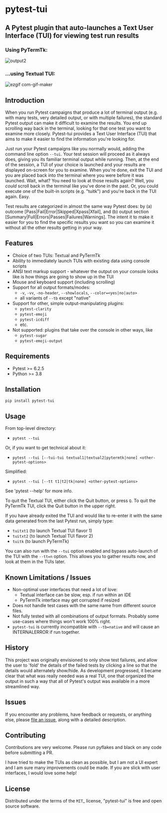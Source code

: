 # pytest-tui
## A Pytest plugin that auto-launches a Text User Interface (TUI) for viewing test run results

### Using PyTermTk:
![output2](https://user-images.githubusercontent.com/4308435/162344632-552f1284-51a4-46c4-b389-0352636f65bb.gif)

### ...using Textual TUI:
![ezgif com-gif-maker](https://user-images.githubusercontent.com/4308435/154848960-391fd62f-4859-4d2b-8d03-9f55f4b04cad.gif)

## Introduction
When you run Pytest campaigns that produce a lot of terminal output (e.g. with many tests, very detailed output, or with multiple failures), the standard Pytest output can make it difficult to examine the results. You end up scrolling way back in the terminal, looking for that one test you want to examine more closely. Pytest-tui provides a Text User Interface (TUI) that aims to make it easier to find the information you're looking for.

Just run your Pytest campaigns like you normally would, adding the command line option `--tui`. Your test session will proceed as it always does, giving you its familiar terminal output while running. Then, at the end of the session, a TUI of your choice is launched and your results are displayed on-screen for you to examine. When you're done, exit the TUI and you are placed back into the terminal where you were before it was launched. Wait, what? You need to look at those results again? Well, you *could* scroll back in the terminal like you've done in the past. Or, you could execute one of the built-in scripts (e.g. "tuitk") and you're back in the TUI again. Easy.

Test results are categorized in almost the same way Pytest does: by (a) outcome [Pass|Fail|Error|Skipped|Xpass|Xfail], and (b) output section [Summary|Full|Errors|Passes|Failures|Warnings]. The intent it to make it easier for you to find the specific results you want so you can examine it without all the other results getting in your way.

## Features
- Choice of two TUIs: Textual and PyTermTk
- Ability to immediately launch TUIs with existing data using console scripts
- ANSI text markup support - whatever the output on your console looks like is how things are going to show up in the TUI
- Mouse and keyboard support (including scrolling)
- Support for all output formats/modes:
  - `-v`, `-vv`, `-no-header`, `--showlocals`, `--color=<yes|no|auto>`
  - all variants of `--tb` except "native"
- Support for other, simple output-manipulating plugins:
  - `pytest-clarity`
  - `pytest-emoji`
  - `pytest-icdiff`
  - etc.
- Not supported: plugins that take over the console in other ways, like
  - `pytest-sugar`
  - `pytest-emoji-output`

## Requirements
- Pytest >= 6.2.5
- Python >= 3.8

## Installation
`pip install pytest-tui`

## Usage

From top-level directory:

* `pytest --tui`

Or, if you want to get technical about it:

* `pytest --tui [--tui-tui textual1|textual2|pytermtk|none] <other-pytest-options>`

Simplified:

* `pytest --tui [--tt t1|t2|tk|none] <other-pytest-options>`

See 'pytest --help' for more info.

To quit the Textual TUI, either click the Quit button, or press `Q`. To quit the PyTermTk TUI, click the Quit button in the upper right.

If you have already exited the TUI and would like to re-enter it with the same data generated from the last Pytest run, simply type:

* `tuitxt1` (to launch Textual TUI flavor 1)
* `tuitxt2` (to launch Textual TUI flavor 2)
* `tuitk` (to launch PyTermTk)

You can also run with the `--tui` option enabled and bypass auto-launch of the TUI with the `--tt=n` option. This allows you to gather results now, and look at them in the TUIs later.

## Known Limitations / Issues
- Non-optimal user interfaces that need a lot of love:
  - Textual interface can be slow, esp. if run within an IDE
  - PyTermTk interface may get corrupted if resized
- Does not handle test cases with the same name from different source files.
- Not fully tested with all combinations of output formats. Probably some use-cases where things won't work 100% right.
- `pytest-tui` is currently incompatible with `--tb=native` and will cause an INTERNALERROR if run together.

## History
This project was originally envisioned to only show test failures, and allow the user to 'fold' the details of the failed tests by clicking a line so that the details would alternately show/hide. As development progressed, it became clear that what was really needed was a real TUI, one that organized the output in such a way that all of Pytest's output was available in a more streamlined way.

## Issues
If you encounter any problems, have feedback or requests, or anything else, please [file an issue](https://github.com/jeffwright13/pytest-tui/issues/new), along with a detailed description.

## Contributing
Contributions are very welcome. Please run pyflakes and black on any code before submitting a PR.

I have tried to make the TUIs as clean as possible, but I am not a UI expert and I am sure many improvements could be made. If you are slick with user interfaces, I would love some help!

## License
Distributed under the terms of the `MIT`_ license, "pytest-tui" is free and open source software.
